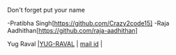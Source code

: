 Don't forget put your name

-Pratibha Singh[https://github.com/Crazy2code15]
-Raja Aadhithan[https://github.com/raja-aadhithan]
<p>Yug Raval |<a href="https://github.com/YUG-RAVAL">YUG-RAVAL</a> | <a href="yugsraval@gmail.com">mail id</a> | </p>


